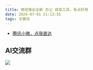 ```yaml
---
title: 微信推出全新 办公 效率工具，有点好用
date: 2024-07-01 21:13:55
tags: 关键词
---
```


- [腾讯小微，点我直达](https://xiaowei.weixin.qq.com/)

## AI交流群


![](https://cos.python-office.com/group/ai-group.jpg)